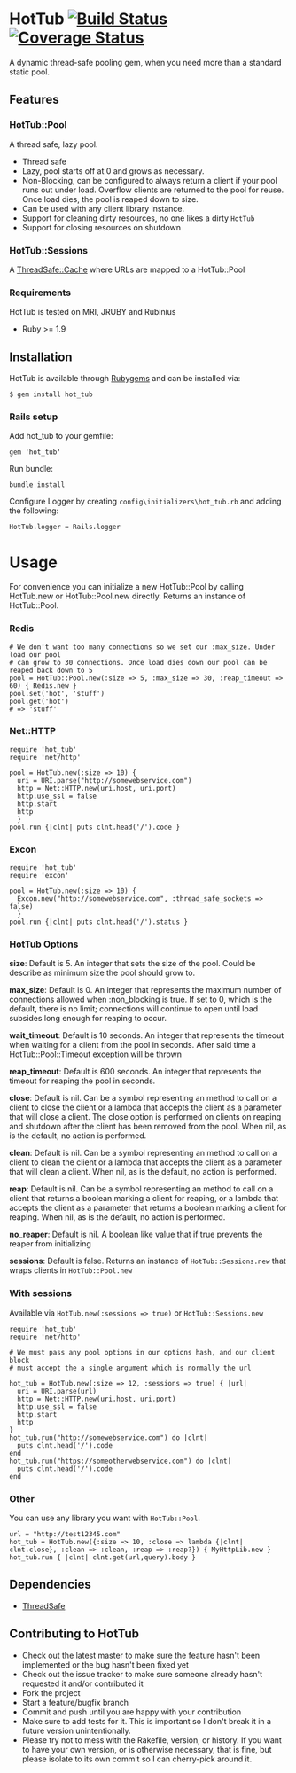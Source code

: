 # HotTub [![Build Status](https://travis-ci.org/JoshMcKin/hot_tub.png?branch=master)](https://travis-ci.org/JoshMcKin/hot_tub) [![Coverage Status](https://coveralls.io/repos/JoshMcKin/hot_tub/badge.png?branch=master)](https://coveralls.io/r/JoshMcKin/hot_tub)

A dynamic thread-safe pooling gem, when you need more than a standard static pool.

## Features

### HotTub::Pool
A thread safe, lazy pool.

* Thread safe
* Lazy, pool starts off at 0 and grows as necessary.
* Non-Blocking, can be configured to always return a client if your pool runs out under load. Overflow clients are returned to the pool for reuse. Once load dies, the pool is reaped down to size.
* Can be used with any client library instance.
* Support for cleaning dirty resources, no one likes a dirty `HotTub`
* Support for closing resources on shutdown

### HotTub::Sessions
A [ThreadSafe::Cache](https://github.com/headius/thread_safe) where URLs are mapped to a HotTub::Pool

### Requirements
HotTub is tested on MRI, JRUBY and Rubinius
* Ruby >= 1.9

## Installation

HotTub is available through [Rubygems](https://rubygems.org/gems/hot_tub) and can be installed via:

    $ gem install hot_tub

### Rails setup

Add hot_tub to your gemfile:
    
    gem 'hot_tub'

Run bundle:
    
    bundle install

Configure Logger by creating `config\initializers\hot_tub.rb` and adding the following:
    
    HotTub.logger = Rails.logger

# Usage 

For convenience you can initialize a new HotTub::Pool by calling HotTub.new or HotTub::Pool.new directly.
Returns an instance of HotTub::Pool.

### Redis
    # We don't want too many connections so we set our :max_size. Under load our pool
    # can grow to 30 connections. Once load dies down our pool can be reaped back down to 5
    pool = HotTub::Pool.new(:size => 5, :max_size => 30, :reap_timeout => 60) { Redis.new }
    pool.set('hot', 'stuff')
    pool.get('hot')
    # => 'stuff'

### Net::HTTP

    require 'hot_tub'
    require 'net/http'

    pool = HotTub.new(:size => 10) { 
      uri = URI.parse("http://somewebservice.com")
      http = Net::HTTP.new(uri.host, uri.port)
      http.use_ssl = false
      http.start
      http
      }
    pool.run {|clnt| puts clnt.head('/').code }

### Excon

    require 'hot_tub'
    require 'excon'

    pool = HotTub.new(:size => 10) { 
      Excon.new("http://somewebservice.com", :thread_safe_sockets => false)
      }
    pool.run {|clnt| puts clnt.head('/').status }

### HotTub Options    
**size**: Default is 5. An integer that sets the size of the pool. Could be describe as minimum size the pool should grow to.

**max_size**: Default is 0. An integer that represents the maximum number of connections allowed when :non_blocking is true. If set to 0, which is the default, there is no limit; connections will continue to open until load subsides long enough for reaping to occur.

**wait_timeout**: Default is 10 seconds. An integer that represents the timeout when waiting for a client from the pool in seconds. After said time a HotTub::Pool::Timeout exception will be thrown

**reap_timeout**: Default is 600 seconds. An integer that represents the timeout for reaping the pool in seconds.

**close**: Default is nil. Can be a symbol representing an method to call on a client to close the client or a lambda that accepts the client as a parameter that will close a client. The close option is performed on clients on reaping and shutdown after the client has been removed from the pool.  When nil, as is the default, no action is performed.

**clean**: Default is nil. Can be a symbol representing an method to call on a client to clean the client or a lambda that accepts the client as a parameter that will clean a client. When nil, as is the default, no action is performed.

**reap**: Default is nil. Can be a symbol representing an method to call on a client that returns a boolean marking a client for reaping, or a lambda that accepts the client as a parameter that returns a boolean  marking a client for reaping. When nil, as is the default, no action is performed.

**no_reaper**: Default is nil. A boolean like value that if true prevents the reaper from initializing

**sessions**: Default is false. Returns an instance of `HotTub::Sessions.new` that wraps clients in `HotTub::Pool.new`

### With sessions
Available via `HotTub.new(:sessions => true)` or `HotTub::Sessions.new`

    require 'hot_tub'
    require 'net/http'

    # We must pass any pool options in our options hash, and our client block 
    # must accept the a single argument which is normally the url

    hot_tub = HotTub.new(:size => 12, :sessions => true) { |url| 
      uri = URI.parse(url)
      http = Net::HTTP.new(uri.host, uri.port)
      http.use_ssl = false
      http.start
      http 
    }
    hot_tub.run("http://somewebservice.com") do |clnt|    
      puts clnt.head('/').code
    end
    hot_tub.run("https://someotherwebservice.com") do |clnt|    
      puts clnt.head('/').code
    end

### Other
You can use any library you want with `HotTub::Pool`.

    url = "http://test12345.com"
    hot_tub = HotTub.new({:size => 10, :close => lambda {|clnt| clnt.close}, :clean => :clean, :reap => :reap?}) { MyHttpLib.new }
    hot_tub.run { |clnt| clnt.get(url,query).body }

## Dependencies

* [ThreadSafe](https://github.com/headius/thread_safe)

## Contributing to HotTub
 
* Check out the latest master to make sure the feature hasn't been implemented or the bug hasn't been fixed yet
* Check out the issue tracker to make sure someone already hasn't requested it and/or contributed it
* Fork the project
* Start a feature/bugfix branch
* Commit and push until you are happy with your contribution
* Make sure to add tests for it. This is important so I don't break it in a future version unintentionally.
* Please try not to mess with the Rakefile, version, or history. If you want to have your own version, or is otherwise necessary, that is fine, but please isolate to its own commit so I can cherry-pick around it.